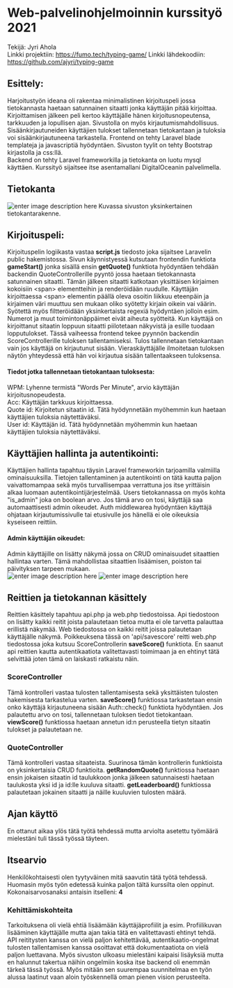 # Web-palvelinohjelmoinnin kurssityö 2021
Tekijä: Jyri Ahola  
Linkki projektiin: https://fumo.tech/typing-game/
Linkki lähdekoodiin: https://github.com/ajyri/typing-game
## Esittely:
Harjoitustyön ideana oli rakentaa minimalistinen kirjoituspeli jossa tietokannasta haetaan satunnainen sitaatti jonka käyttäjän pitää kirjoittaa. Kirjoittamisen jälkeen peli kertoo käyttäjälle hänen kirjoitusnopeutensa, tarkkuuden ja lopullisen ajan. Sivustolla on myös kirjautumismahdollisuus. Sisäänkirjautuneiden käyttäjien tulokset tallennetaan tietokantaan ja tuloksia voi sisäänkirjautuneena tarkastella. 
Frontend on tehty Laravel blade templateja ja javascriptiä hyödyntäen. Sivuston tyylit on tehty Bootstrap kirjastolla ja css:llä.      
Backend on tehty Laravel frameworkilla ja tietokanta on luotu mysql käyttäen.
Kurssityö sijaitsee itse asentamallani DigitalOceanin palvelimella.
## Tietokanta
![enter image description here](https://i.imgur.com/UcsCvBa.png)
Kuvassa sivuston yksinkertainen tietokantarakenne.
 ## Kirjoituspeli:
 Kirjoituspelin logiikasta vastaa **script.js** tiedosto joka sijaitsee Laravelin public hakemistossa.
Sivun käynnistyessä kutsutaan frontendin funktiota **gameStart()** jonka sisällä ensin **getQuote()** funktiota hyödyntäen tehdään backendin QuoteControllerille pyyntö jossa haetaan tietokannasta satunnainen sitaatti. Tämän jälkeen sitaatti katkotaan yksittäisen kirjaimen kokoisiin \<span> elementteihin ja renderöidään ruudulle. Käyttäjän kirjoittaessa \<span> elementin päällä oleva osoitin liikkuu eteenpäin ja kirjaimen väri muuttuu sen mukaan oliko syötetty kirjain oikein vai väärin. Syötettä myös filtteröidään yksinkertaista regexiä hyödyntäen jolloin esim. Numerot ja muut toimintonäppäimet eivät aiheuta syötteitä. 
Kun käyttäjä on kirjoittanut sitaatin loppuun sitaatti piilotetaan näkyvistä ja esille tuodaan lopputulokset. Tässä vaiheessa frontend tekee pyynnön backendin ScoreControllerille tuloksen tallentamiseksi. Tulos tallennetaan tietokantaan vain jos käyttäjä on kirjautunut sisään. Vieraskäyttäjälle ilmoitetaan tuloksen näytön yhteydessä että hän voi kirjautua sisään tallentaakseen tuloksensa.
#### Tiedot jotka tallennetaan tietokantaan tuloksesta:
WPM: Lyhenne termistä "Words Per Minute",  arvio käyttäjän kirjoitusnopeudesta.   
Acc: Käyttäjän tarkkuus kirjoittaessa.   
Quote id: Kirjoitetun sitaatin id. Tätä hyödynnetään myöhemmin kun haetaan käyttäjien tuloksia näytettäväksi.   
User id: Käyttäjän id. Tätä hyödynnetään myöhemmin kun haetaan käyttäjien tuloksia näytettäväksi.   

## Käyttäjien hallinta ja autentikointi:
Käyttäjien hallinta tapahtuu täysin Laravel frameworkin tarjoamilla valmiilla ominaisuuksilla. Tietojen tallentaminen ja autentikointi on tätä kautta paljon vaivattomampaa sekä myös turvallisempaa verrattuna jos itse yrittäisin alkaa luomaan autentikointijärjestelmää. Users tietokannassa on myös kohta "is_admin" joka on boolean arvo. Jos tämä arvo on tosi, käyttäjä saa automaattisesti admin oikeudet. Auth middlewarea hyödyntäen käyttäjä ohjataan kirjautumissivulle tai etusivulle jos hänellä ei ole oikeuksia kyseiseen reittiin.

#### Admin käyttäjän oikeudet:
Admin käyttäjille on lisätty näkymä jossa on CRUD ominaisuudet sitaattien hallintaa varten. Tämä mahdollistaa sitaattien lisäämisen, poiston tai päivityksen tarpeen mukaan.   
![enter image description here](https://i.imgur.com/RKHxcdT.png)
![enter image description here](https://i.imgur.com/4wWszLY.png)
## Reittien ja tietokannan käsittely
Reittien käsittely tapahtuu api.php ja web.php tiedostoissa. Api tiedostoon on lisätty kaikki reitit joista palautetaan tietoa mutta ei ole tarvetta palauttaa erillistä näkymää. Web tiedostossa on kaikki reitit joissa palautetaan käyttäjälle näkymä. Poikkeuksena tässä on 'api/savescore' reitti web.php tiedostossa joka kutsuu ScoreControllerin **saveScore()** funktiota. En saanut api reittien kautta autentikaatiota valitettavasti toimimaan ja en ehtinyt tätä selvittää joten tämä on laiskasti ratkaistu näin.

### ScoreController
Tämä kontrolleri vastaa tulosten tallentamisesta sekä yksittäisten tulosten hakemisesta tarkastelua varten.
**saveScore()** funktiossa tarkastetaan ensin onko käyttäjä kirjautuneena sisään Auth::check() funktiota hyödyntäen. Jos palautettu arvo on tosi, tallennetaan tuloksen tiedot tietokantaan.
**viewScore()** funktiossa haetaan annetun id:n perusteella tietyn sitaatin tulokset ja palautetaan ne.


### QuoteController
Tämä kontrolleri vastaa sitaateista. Suurinosa tämän kontrollerin funktioista on yksinkertaisia CRUD funktioita.
**getRandomQuote()** funktiossa haetaan ensin jokaisen sitaatin id taulukkoon jonka jälkeen satunnaisesti haetaan taulukosta yksi id ja id:lle kuuluva sitaatti.
**getLeaderboard()** funktiossa palautetaan jokainen sitaatti ja näille kuuluvien tulosten määrä.

## Ajan käyttö
En ottanut aikaa ylös tätä työtä tehdessä mutta arviolta asetettu työmäärä mielestäni tuli tässä työssä täyteen.

## Itsearvio
Henkilökohtaisesti olen tyytyväinen mitä saavutin tätä työtä tehdessä. Huomasin myös työn edetessä kuinka paljon tältä kurssilta olen oppinut. Kokonaisarvosanaksi antaisin itselleni: **4**
### Kehittämiskohteita
Tarkoituksena oli vielä ehtiä lisäämään käyttäjäprofiilit ja esim. Profiilikuvan lisääminen käyttäjälle mutta ajan takia tätä en valitettavasti ehtinyt tehdä. API reititysten kanssa on vielä paljon kehitettävää, autentikaatio-ongelmat tulosten tallentamisen kanssa osoittavat että dokumentaatiota on vielä paljon luettavana. Myös sivuston ulkoasu mielestäni kaipaisi lisäyksiä mutta en halunnut takertua näihin ongelmiin koska itse backend oli enemmän tärkeä tässä työssä. Myös mitään sen suurempaa suunnitelmaa en työn alussa laatinut vaan aloin työskennellä oman pienen vision perusteelta.
